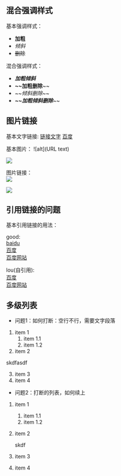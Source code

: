 
## 混合强调样式

基本强调样式：

- **加粗**
- *倾斜*
- ~~删除~~

混合强调样式：

- ***加粗倾斜***
- **~~加粗删除**~~
- *~~倾斜删除*~~
- ***~~加粗倾斜删除***~~

## 图片链接

基本文字链接:
	[链接文字](URL)
[百度](http://www.baidu.com)

基本图片：
	![alt](URL text)
	
![](https://offlintab.firefoxchina.cn/static/img/search/baidu_web.png)

图片链接：  
[![](https://offlintab.firefoxchina.cn/static/img/search/baidu_web.png)](http://www.baidu.com)  

[![][baidu_logo]](baidu)

## 引用链接的问题

基本引用链接的用法：

good:  
[baidu]  
[百度][baidu]  
[百度网站][baidu]

lou(自引用):  
[百度]  
[百度网站]

<!-- 以下是本文中的链接 -->

[baidu]: http://www.baidu.com
[baidu_logo]: https://offlintab.firefoxchina.cn/static/img/search/baidu_web.png
[百度]: http://www.baidu.com
[百度网站]: http://www.baidu.com

## 多级列表

- 问题1：如何打断：空行不行，需要文字段落

1. item 1
	1. item 1.1
	2. item 1.2
2. item 2

skdfasdf 

3. item 3
4. item 4


- 问题2：打断的列表，如何续上

1. item 1
	1. item 1.1
	2. item 1.2
2. item 2

	skdf


3. item 3
4. item 4
